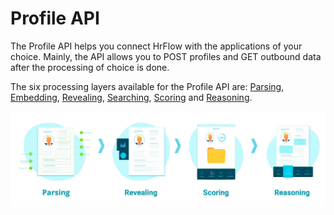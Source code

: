 # Profile API

The Profile API helps you connect HrFlow with the applications of your choice. Mainly, the API allows you to POST profiles and GET outbound data after the processing of choice is done.

The six processing layers available for the Profile API are: [Parsing](job-api/parsing.md), [Embedding](../ai-layers/embedding.md), [Revealing](../ai-layers/revealing.md), [Searching](../ai-layers/searching.md), [Scoring](../ai-layers/scoring.md) and [Reasoning](../ai-layers/reasoning.md).

![HrFlow main processing layers](../.gitbook/assets/screenshot-2020-04-17-at-16.28.37.png)



